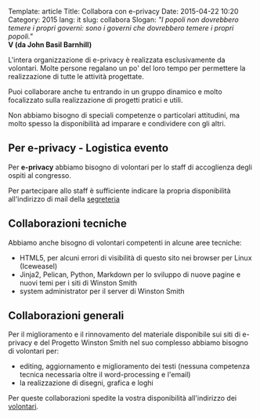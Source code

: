 Template: article
Title: Collabora con e-privacy
Date: 2015-04-22 10:20
Category: 2015
lang: it
slug: collabora
Slogan: <i>"I popoli non dovrebbero temere i propri governi: sono i governi che dovrebbero temere i propri popoli."</i><br/><b>V (da John Basil Barnhill)</b>


L'intera organizzazione di e-privacy è realizzata esclusivamente da
volontari. Molte persone regalano un po' del loro tempo per permettere
la realizzazione di tutte le attività progettate.

Puoi collaborare anche tu entrando in un gruppo dinamico e molto
focalizzato sulla realizzazione di progetti pratici e utili.

Non abbiamo bisogno di speciali competenze o particolari attitudini,
ma molto spesso la disponibilità ad imparare e condividere con gli
altri.

## Per e-privacy - Logistica evento

Per **e-privacy** abbiamo bisogno di volontari per lo staff di
accoglienza degli ospiti al congresso.

Per partecipare allo staff è sufficiente indicare la propria
disponibilità all'indirizzo di mail
della [segreteria](mailto:segreteria@winstonsmith.org) <!-- e NON
DIMENTICARE ANCHE di iscriversi alla mailing-list
della
[logistica di e-privacy](mailto:segreteria@winstonsmith.org). -->

## Collaborazioni tecniche

Abbiamo anche bisogno di volontari competenti in alcune aree tecniche:

- HTML5, per alcuni errori di visibilità di questo sito nei browser per Linux (Iceweasel)
- Jinja2, Pelican, Python, Markdown per lo sviluppo di nuove pagine e nuovi temi per i siti di Winston Smith
- system administrator per il server di Winston Smith 

## Collaborazioni generali

Per il miglioramento e il rinnovamento del materiale disponibile sui
siti di e-privacy e del Progetto Winston Smith nel suo complesso
abbiamo bisogno di volontari per:

- editing, aggiornamento e miglioramento dei testi (nessuna competenza
  tecnica necessaria oltre il word-processing e l'email)
- la realizzazione di disegni, grafica e loghi


Per queste collaborazioni spedite la vostra disponibilità
all'indirizzo dei [volontari](mailto:volontari@winstonsmith.org).


